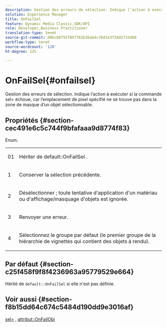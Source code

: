 ```yaml
---
description: Gestion des erreurs de sélection. Indique l’action à exécuter si la commande sel= échoue, car l’emplacement de pixel spécifié ne se trouve pas dans la zone de masque d’un objet sélectionnable.
solution: Experience Manager
title: OnFailSel
feature: Dynamic Media Classic,SDK/API
role: Developer,Business Practitioner
translation-type: tm+mt
source-git-commit: d0bc88f55f857762b3bab4c76d1e3f3dd2733d60
workflow-type: tm+mt
source-wordcount: '128'
ht-degree: 12%

---
```



# OnFailSel{#onfailsel}

Gestion des erreurs de sélection. Indique l’action à exécuter si la commande sel= échoue, car l’emplacement de pixel spécifié ne se trouve pas dans la zone de masque d’un objet sélectionnable.

## Propriétés {#section-cec491e6c5c744f9bfafaaa9d8774f83}

Enum.

<table id="simpletable_1CFD2BC6F9BC4D2AB372EAF115B7F2FC"> 
 <tr class="strow"> 
  <td class="stentry"> <p>01 </p> </td> 
  <td class="stentry"> <p>Hériter de <span class="codeph"> default::OnFailSel </span>. </p> </td> 
 </tr> 
 <tr class="strow"> 
  <td class="stentry"> <p>1 </p> </td> 
  <td class="stentry"> <p>Conserver la sélection précédente. </p> </td> 
 </tr> 
 <tr class="strow"> 
  <td class="stentry"> <p>2 </p> </td> 
  <td class="stentry"> <p>Désélectionner ; toute tentative d'application d'un matériau ou d'affichage/masquage d'objets est ignorée. </p> </td> 
 </tr> 
 <tr class="strow"> 
  <td class="stentry"> <p>3 </p> </td> 
  <td class="stentry"> <p>Renvoyer une erreur. </p> </td> 
 </tr> 
 <tr class="strow"> 
  <td class="stentry"> <p>4 </p> </td> 
  <td class="stentry"> <p>Sélectionnez le groupe par défaut (le premier groupe de la hiérarchie de vignettes qui contient des objets à rendu). </p> </td> 
 </tr> 
</table>

## Par défaut {#section-c25f458f9f8f4236963a95779529e664}

Hérité de `default::OnFailSel` si elle n&#39;est pas définie.

## Voir aussi {#section-f8b15dd64c674c5484d190dd9e3016af}

[sel=](../../../../../ir-api/http-protocol/image-rendering-api-ref/c-ir-http-protocol-ref/c-ir-http-protocol-command-reference/r-ir-sel.md#reference-01322c58d414481385c29fcdd27a090b) ,  [attribut::OnFailObj](../../../../../ir-api/material-cat/image-rendering-api-ref/c-ir-material-catalog/c-ir-attributes-reference/r-ir-onfailobj.md#reference-4c6ba90418e84da5831f8573bbbf2c8d)
